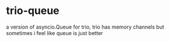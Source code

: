 # trio-queue
a version of asyncio.Queue for trio, trio has memory channels but sometimes i feel like queue is just better
